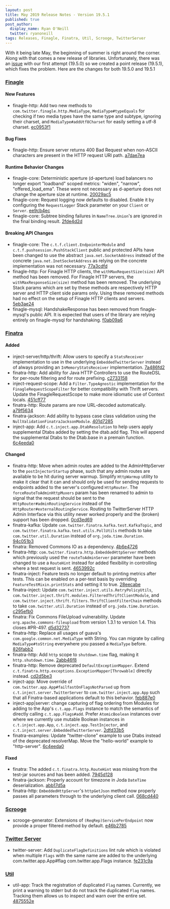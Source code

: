 ```yaml
---
layout: post
title: May 2019 Release Notes - Version 19.5.1
published: true
post_author:
  display_name: Ryan O'Neill
  twitter: ryanoneill
tags: Releases, Finagle, Finatra, Util, Scrooge, TwitterServer
---
```


With it being late May, the beginning of summer is right around the corner. Along with that comes a
new release of libraries.  Unfortunately, there was an
[issue](https://github.com/twitter/finatra/issues/502)
with our first attempt (19.5.0) so we created a point release (19.5.1), which fixes the problem.
Here are the changes for both 19.5.0 and 19.5.1

### [Finagle](https://github.com/twitter/finagle/) ###

#### New Features

-   finagle-http: Add two new methods to `com.twitter.finagle.http.MediaType`,
    `MediaType#typeEquals` for checking if two media types have the same type and
    subtype, ignoring their charset, and `MediaType#addUtf8Charset` for easily
    setting a utf-8 charset. [ec0953f1](https://github.com/twitter/finagle/commit/ec0953f12acd85485994c009c4a349caf776f268)

#### Bug Fixes

-   finagle-http: Ensure server returns 400 Bad Request when
    non-ASCII characters are present in the HTTP request URI path. [a7dae7ea](https://github.com/twitter/finagle/commit/a7dae7ea84f828313cdf37cabf2b792435661ec7)

#### Runtime Behavior Changes

-   finagle-core: Deterministic aperture (d-aperture) load balancers no longer export
    "loadband" scoped metrics: "widen", "narrow", "offered\_load\_ema". These were not
    necessary as d-aperture does not change the aperture size at runtime. [20029ac5](https://github.com/twitter/finagle/commit/20029ac5437dba59eb580398cbf2207e43de020e)
-   finagle-core: Request logging now defaults to disabled. Enable it by configuring the
    `RequestLogger` Stack parameter on your `Client` or `Server`. [ee9cb4ec](https://github.com/twitter/finagle/commit/ee9cb4ec2c17b810354b36ff97816fc97efb6394)
-   finagle-core: Subtree binding failures in `NameTree.Union`'s are ignored in the
    final binding result. [2fde4d2d](https://github.com/twitter/finagle/commit/2fde4d2d023503a7ced1a1793cedd4f0de97c6bc)

#### Breaking API Changes

-   finagle-core: The `c.t.f.client.EndpointerModule` and `c.t.f.pushsession.PushStackClient` public
    and protected APIs have been changed to use the abstract `java.net.SocketAddress` instead of the
    concrete `java.net.InetSocketAddress` as relying on the concrete implementation was not
    necessary. [77a3cdfd](https://github.com/twitter/finagle/commit/77a3cdfd17695e814d9263cff3ad888ab4646a59)
-   finagle-http: For Finagle HTTP clients, the `withMaxRequestSize(size)` API
    method has been removed. For Finagle HTTP servers, the
    `withMaxResponseSize(size)` method has been removed. The underlying Stack
    params which are set by these methods are respectively HTTP server and HTTP
    client side params only. Using these removed methods had no effect on the
    setup of Finagle HTTP clients and servers. [5eb3ae24](https://github.com/twitter/finagle/commit/5eb3ae242289b074771deef2bd574636959e4d56)
-   finagle-mysql: HandshakeResponse has been removed from finagle-mysql's public
    API. It is expected that users of the library are relying entirely on
    finagle-mysql for handshaking. [f0ab09a6](https://github.com/twitter/finagle/commit/f0ab09a6504925893e82400d10531817e6dd9d01)

### [Finatra](https://github.com/twitter/finatra/) ###

#### Added

-   inject-server/http/thrift: Allow users to specify a `StatsReceiver` implementation to use in the
    underlying `EmbeddedTwitterServer` instead of always providing an `InMemoryStatsReceiver`
    implementation. [7a486fd2](https://github.com/twitter/finatra/commit/7a486fd28b3126ecb62ec209c51dd06721b24d5a)
-   finatra-http: Add ability for Java HTTP Controllers to use the RouteDSL for per-route filtering
    and for route prefixing. [c2733158](https://github.com/twitter/finatra/commit/c27331587276678771c2c25f3d6f4a690768b964)
-   inject-request-scope: Add a `Filter.TypeAgnostic` implementation for the `FinagleRequestScopeFilter`
    for better compatibility with Thrift servers. Update the FinagleRequestScope to make more idiomatic
    use of Context locals. [451cff77](https://github.com/twitter/finatra/commit/451cff77e3207394d3e007b77c39e10617667296)
-   finatra-http: Route params are now URL-decoded automatically. [a79f5634](https://github.com/twitter/finatra/commit/a79f56347acd2194e415975ab125e2509c8e91e5)
-   finatra-jackson: Add ability to bypass case class validation using the
    `NullValidationFinatraJacksonModule`. [401d7285](https://github.com/twitter/finatra/commit/401d72859980fc9d29abe02fa1f62f906bb90351)
-   inject-app: Add `c.t.inject.app.DtabResolution` to help users apply supplemental Dtabs added by
    setting the dtab.add flag. This will append the supplemental Dtabs to the
    Dtab.base in a premain function. [6c4eeda0](https://github.com/twitter/finatra/commit/6c4eeda034e40337e73fdec79cea15bc71a83282)

#### Changed

-   finatra-http: Move when admin routes are added to the AdminHttpServer to the `postInjectorStartup`
    phase, such that any admin routes are available to be hit during server warmup. Simplify `HttpWarmup`
    utility to make it clear that it can and should only be used for sending requests to endpoints added
    to the server's configured `HttpRouter`. The `forceRouteToAdminHttpMuxers` param has been renamed
    to admin to signal that the request should be sent to the `HttpRouter#adminRoutingService` instead
    of the `HttpRouter#externalRoutingService`. Routing to TwitterServer HTTP Admin Interface via this
    utility never worked properly and the (broken) support has been dropped. [0cd3ed69](https://github.com/twitter/finatra/commit/0cd3ed691d4d86b5500dfddb858e0f25f9dc5058)
-   finatra-kafka: Update `com.twitter.finatra.kafka.test.KafkaTopic`, and
    `com.twitter.finatra.kafka.test.utils.PollUtils` methods to take
    `com.twitter.util.Duration` instead of `org.joda.time.Duration`. [94c051b3](https://github.com/twitter/finatra/commit/94c051b382865685620b4def6cba12cbc7e286c4)
-   finatra: Removed Commons IO as a dependency. [4b6e4726](https://github.com/twitter/finatra/commit/4b6e4726f48ab2845427c5b418ea92f69fa8a0c6)
-   finatra-http: `com.twitter.finatra.http.EmbeddedHttpServer` methods which previously used the
    `routeToAdminServer` parameter have been changed to use a `RouteHint` instead for added
    flexibility in controlling where a test request is sent. [4653992c](https://github.com/twitter/finatra/commit/4653992cf0d14481aa3faeae4071c873b6a81a5d)
-   finatra-inject: Feature tests no longer default to printing metrics after tests.
    This can be enabled on a per-test basis by overriding `FeatureTestMixin.printStats`
    and setting it to true. [28eecabe](https://github.com/twitter/finatra/commit/28eecabe149de6b046055d4db162ca46d19d42e4)
-   finatra-inject: Update `com.twitter.inject.utils.RetryPolicyUtils`,
    `com.twitter.inject.thrift.modules.FilteredThriftClientModule`, and
    `com.twitter.inject.thrift.filters.ThriftClientFilterChain` methods to take
    `com.twitter.util.Duration` instead of `org.joda.time.Duration`. [c295efb0](https://github.com/twitter/finatra/commit/c295efb043fe9f4f1c3cb01a8ec47ea5899c79be)
-   finatra: Fix Commons FileUpload vulnerability. Update `org.apache.commons-fileupload` from version
    1.3.1 to version 1.4. This closes \#PR-497. [d5d32737](https://github.com/twitter/finatra/commit/d5d3273729d526e610f9f3c7f8c2bce976d971dc)
-   finatra-http: Replace all usages of guava's `com.google.common.net.MediaType` with String.
    You can migrate by calling `MediaType#toString` everywhere you passed a `MediaType` before. [826fabb2](https://github.com/twitter/finatra/commit/826fabb251f06844ad75e65091cda657cb956c01)
-   finatra-http: Add `http` scope to `shutdown.time` flag, making it `http.shutdown.time`.
    [2abb46f8](https://github.com/twitter/finatra/commit/2abb46f833e1852f027f857683cf9c6e6a162022)
-   finatra-http: Remove deprecated `DefaultExceptionMapper`. Extend
    `c.t.finatra.http.exceptions.ExceptionMapper[Throwable]` directly instead. [cd2d5be3](https://github.com/twitter/finatra/commit/cd2d5be357218e76204fcbbb15751119d05f826e)
-   inject-app: Move override of `com.twitter.app.App#failfastOnFlagsNotParsed` up from
    `c.t.inject.server.TwitterServer` to `com.twitter.inject.app.App` such that all Finatra-based
    applications default to this behavior. [feb887e0](https://github.com/twitter/finatra/commit/feb887e0e3e7c88d5c36a87d4aed9b08a8d794c8)
-   inject-app|server: change capturing of flag ordering from Modules for adding to the App's `c.t.app.Flags`
    instance to match the semantics of directly calling `c.t.app.Flags#add`. Prefer `AtomicBoolean`
    instances over where we currently use mutable Boolean instances in `c.t.inject.app.App`, `c.t.inject.app.TestInjector`,
    and `c.t.inject.server.EmbeddedTwitterServer`. [2dfd33b5](https://github.com/twitter/finatra/commit/2dfd33b58d2855fa14d8800555518ee314db314a)
-   finatra-examples: Update "twitter-clone" example to use Dtabs instead of the deprecated resolverMap.
    Move the "hello-world" example to "http-server". [6c4eeda0](https://github.com/twitter/finatra/commit/6c4eeda034e40337e73fdec79cea15bc71a83282)

#### Fixed

-   finatra: The added `c.t.finatra.http.RouteHint` was missing from the test-jar sources and has
    been added. [7945d128](https://github.com/twitter/finatra/commit/7945d128c3de8ecd9f2c8c890fd39600262df11f)
-   finatra-jackson: Properly account for timezone in Joda `DateTime` deserialization. [abb17d5a](https://github.com/twitter/finatra/commit/abb17d5ac1150f4a94014bfa56e8a8c2c0d386e5)
-   finatra-http: `EmbeddedHttpServer`'s `httpGetJson` method now properly passes
    all parameters through to the underlying client call. [068cd440](https://github.com/twitter/finatra/commit/068cd440dc17d6671e0d075ba7f13af74d0e56a6)

### [Scrooge](https://github.com/twitter/scrooge/) ###

-   scrooge-generator: Extensions of `(ReqRep)ServicePerEndpoint` now provide a proper filtered
    method by default. [e46b2785](https://github.com/twitter/scrooge/commit/e46b2785d036b2f6920eea9aefb5a93307618231)

### [Twitter Server](https://github.com/twitter/twitter-server/) ###

-   twitter-server: Add `DuplicateFlagDefinitions` lint rule which is violated when multiple `Flags` with the same
    name are added to the underlying com.twitter.app.App#flag com.twitter.app.Flags instance. [fe231c9a](https://github.com/twitter/twitter-server/commit/fe231c9a1034f526584ef1cbb30d1313abf78eae)

### [Util](https://github.com/twitter/util/) ###

-   util-app: Track the registration of duplicated `Flag` names. Currently, we print a warning to
    stderr but do not track the duplicated `Flag` names. Tracking them allows us to inspect and
    warn over the entire set. [4875552e](https://github.com/twitter/util/commit/4875552e3bf5752a389b9af524831d6bb3507c57)

